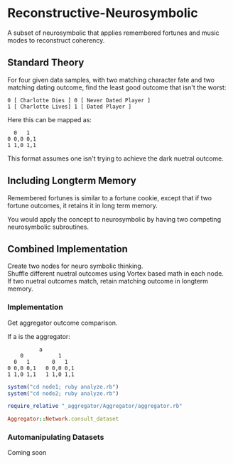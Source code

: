 # Reconstructive-Neurosymbolic
A subset of neurosymbolic that applies remembered fortunes and music modes to reconstruct coherency.

## Standard Theory
For four given data samples, with two matching character fate and two matching dating outcome, find the least good outcome that isn't the worst:

~~~
0 [ Charlotte Dies ] 0 [ Never Dated Player ]
1 [ Charlotte Lives] 1 [ Dated Player ]
~~~

Here this can be mapped as:

~~~
  0   1
0 0,0 0,1
1 1,0 1,1
~~~

This format assumes one isn't trying to achieve the dark nuetral outcome.

## Including Longterm Memory
Remembered fortunes is similar to a fortune cookie, except that if two fortune outcomes, it retains it in long term memory.

You would apply the concept to neurosymbolic by having two competing neurosymbolic subroutines.

## Combined Implementation
Create two nodes for neuro symbolic thinking.<br />
Shuffle different nuetral outcomes using Vortex based math in each node.<br />
If two nuetral outcomes match, retain matching outcome in longterm memory.<br />

### Implementation
Get aggregator outcome comparison.

If a is the aggregator:
~~~
          a
    0           1
  0   1       0   1
0 0,0 0,1   0 0,0 0,1
1 1,0 1,1   1 1,0 1,1
~~~

~~~ruby
system("cd node1; ruby analyze.rb")
system("cd node2; ruby analyze.rb")

require_relative "_aggregator/Aggregator/aggregator.rb"

Aggregator::Network.consult_dataset
~~~

### Automanipulating Datasets
Coming soon

